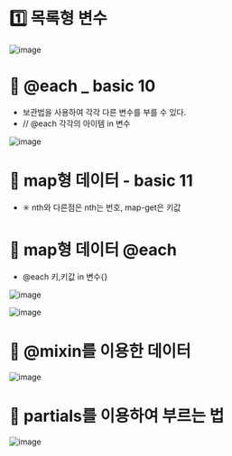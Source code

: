 # 1️⃣ 목록형 변수  

![image](https://github.com/myunzzhang/sass/assets/129017008/f797b91a-97bb-4f1b-a556-28a0311314ec)


# 🦖 @each _ basic 10

  * 보관법을 사용하여 각각 다른 변수를 부를 수 있다. 
  * // @each 각각의 아이템 in 변수 

![image](https://github.com/myunzzhang/sass/assets/129017008/684a649d-d8d2-48b9-8341-c50b7195ae45)

# 🦖 map형 데이터 - basic 11

  * ✳️ nth와 다른점은 nth는 번호, map-get은 키값

# 🦖 map형 데이터 @each 

  * @each 키,키값 in 변수{}

![image](https://github.com/myunzzhang/sass/assets/129017008/16c2c0ce-3805-47d5-ba10-78b6c5a28411)


![image](https://github.com/myunzzhang/sass/assets/129017008/59d0bf21-6ca5-427f-94ff-8df54b89e4ce)


# 🦖 @mixin를 이용한 데이터

![image](https://github.com/myunzzhang/sass/assets/129017008/e2ef1f42-aac0-44e2-b888-d70fb1d3f268)


# 🦖 partials를 이용하여 부르는 법

![image](https://github.com/myunzzhang/sass/assets/129017008/ddc78de2-0d44-4564-b288-9d7e739afa46)
